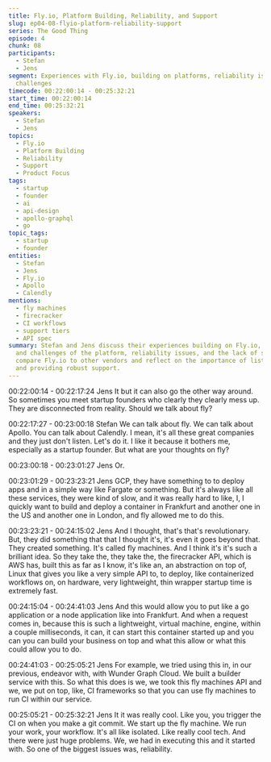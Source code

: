 ```yaml
---
title: Fly.io, Platform Building, Reliability, and Support
slug: ep04-08-flyio-platform-reliability-support
series: The Good Thing
episode: 4
chunk: 08
participants:
  - Stefan
  - Jens
segment: Experiences with Fly.io, building on platforms, reliability issues, and support
  challenges
timecode: 00:22:00:14 - 00:25:32:21
start_time: 00:22:00:14
end_time: 00:25:32:21
speakers:
  - Stefan
  - Jens
topics:
  - Fly.io
  - Platform Building
  - Reliability
  - Support
  - Product Focus
tags:
  - startup
  - founder
  - ai
  - api-design
  - apollo-graphql
  - go
topic_tags:
  - startup
  - founder
entities:
  - Stefan
  - Jens
  - Fly.io
  - Apollo
  - Calendly
mentions:
  - fly machines
  - firecracker
  - CI workflows
  - support tiers
  - API spec
summary: Stefan and Jens discuss their experiences building on Fly.io, the promise
  and challenges of the platform, reliability issues, and the lack of support. They
  compare Fly.io to other vendors and reflect on the importance of listening to customers
  and providing robust support.
---
```


00:22:00:14 - 00:22:17:24
Jens
It but it can also go the other way around. So sometimes you meet startup founders who clearly
they clearly mess up. They are disconnected from reality. Should we talk about fly?

00:22:17:27 - 00:23:00:18
Stefan
We can talk about fly. We can talk about Apollo. You can talk about Calendly. I mean, it's all
these great companies and they just don't listen. Let's do it. I like it because it bothers me,
especially as a startup founder. But what are your thoughts on fly?

00:23:00:18 - 00:23:01:27
Jens
Or.

00:23:01:29 - 00:23:23:21
Jens
GCP, they have something to to deploy apps and in a simple way like Fargate or something. But
it's always like all these services, they were kind of slow, and it was really hard to like, I, I quickly
want to build and deploy a container in Frankfurt and another one in the US and another one in
London, and fly allowed me to do this.

00:23:23:21 - 00:24:15:02
Jens
And I thought, that's that's revolutionary. But, they did something that that I thought it's, it's even
it goes beyond that. They created something. It's called fly machines. And I think it's it's such a
brilliant idea. So they take the, they take the, the firecracker API, which is AWS has, built this as
far as I know, it's like an, an abstraction on top of, Linux that gives you like a very simple API to,
to deploy, like containerized workflows on, on hardware, very lightweight, thin wrapper startup
time is extremely fast.

00:24:15:04 - 00:24:41:03
Jens
And this would allow you to put like a go application or a node application like into Frankfurt.
And when a request comes in, because this is such a lightweight, virtual machine, engine, within
a couple milliseconds, it can, it can start this container started up and you can you can build
your business on top and what this allow or what this could allow you to do.

00:24:41:03 - 00:25:05:21
Jens
For example, we tried using this in, in our previous, endeavor with, with Wunder Graph Cloud.
We built a builder service with this. So what this does is we, we took this fly machines API and
we, we put on top, like, CI frameworks so that you can use fly machines to run CI within our
service.

00:25:05:21 - 00:25:32:21
Jens
It it was really cool. Like you, you trigger the CI on when you make a git commit. We start up the
fly machine. We run your work, your workflow. It's all like isolated. Like really cool tech. And
there were just huge problems. We, we had in executing this and it started with. So one of the
biggest issues was, reliability.